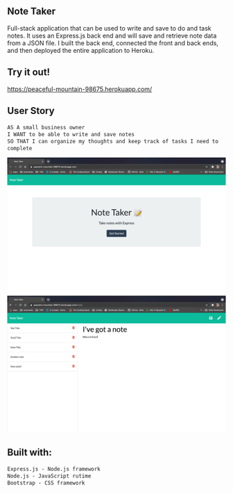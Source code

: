 ## Note Taker

Full-stack application that can be used to write and save to do and task notes. It uses an Express.js back end and will save and retrieve note data from a JSON file.  I built the back end, connected the front and back ends, and then deployed the entire application to Heroku.


## Try it out!
https://peaceful-mountain-98675.herokuapp.com/



## User Story

```
AS A small business owner
I WANT to be able to write and save notes
SO THAT I can organize my thoughts and keep track of tasks I need to complete
```

![note-taker-1](public/assets/images/note-taker-1.png)
![note-taker-2](public/assets/images/note-taker-2.png)


## Built with:
```
Express.js - Node.js framework
Node.js - JavaScript rutime
Bootstrap - CSS framework
```
